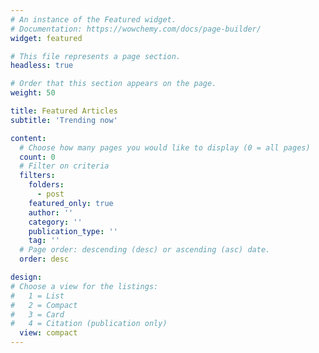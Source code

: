 ```yaml
---
# An instance of the Featured widget.
# Documentation: https://wowchemy.com/docs/page-builder/
widget: featured

# This file represents a page section.
headless: true

# Order that this section appears on the page.
weight: 50

title: Featured Articles
subtitle: 'Trending now'

content:
  # Choose how many pages you would like to display (0 = all pages)
  count: 0
  # Filter on criteria
  filters:
    folders:
      - post
    featured_only: true
    author: ''
    category: ''
    publication_type: ''
    tag: ''
  # Page order: descending (desc) or ascending (asc) date.
  order: desc

design:
# Choose a view for the listings:
#   1 = List
#   2 = Compact
#   3 = Card
#   4 = Citation (publication only)
  view: compact
---
```

